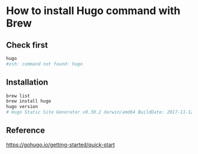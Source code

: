 # How to install Hugo command with Brew

## Check first

```bash
hugo
#zsh: command not found: hugo
```

## Installation

```bash
brew list
brew install hugo
hugo version
# Hugo Static Site Generator v0.30.2 darwin/amd64 BuildDate: 2017-11-12T15:18:47+07:00
```

## Reference

<https://gohugo.io/getting-started/quick-start>
